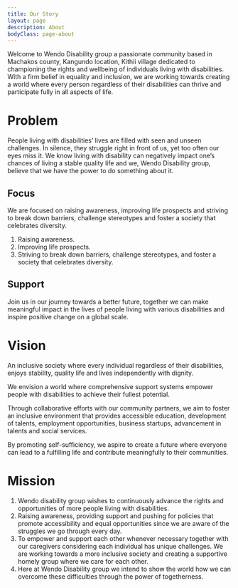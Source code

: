 ```yaml
---
title: Our Story
layout: page
description: About
bodyClass: page-about
---
```


Welcome to Wendo Disability group a passionate community based in Machakos county, Kangundo location, Kithii village dedicated to championing the rights and wellbeing of individuals living with disabilities. With a firm belief in equality and inclusion, we are working towards creating a world where every person regardless of their disabilities can thrive and participate fully in all aspects of life.

# Problem

People living with disabilities’ lives are filled with seen and unseen challenges. In silence, they struggle right in front of us, yet too often our eyes miss it. We know living with disability can negatively impact one’s chances of living a stable quality life and we, Wendo Disability group, believe that we have the power to do something about it. 

## Focus

We are focused on raising awareness, improving life prospects and striving to break down barriers, challenge stereotypes and foster a society that celebrates diversity.

1. Raising awareness.
2. Improving life prospects.
3. Striving to break down barriers, challenge stereotypes, and foster a society that celebrates diversity.

## Support

Join us in our journey towards a better future, together we can make meaningful impact in the lives of people living with various disabilities and inspire positive change on a global scale.
 
# Vision

An inclusive society where every individual regardless of their disabilities, enjoys stability, quality life and lives independently with dignity. 

We envision a world where comprehensive support systems empower people with disabilities to achieve their fullest potential. 

Through collaborative efforts with our community partners, we aim to foster an inclusive environment that provides accessible education, development of talents, employment opportunities, business startups, advancement in talents and social services. 

By promoting self-sufficiency, we aspire to create a future where everyone can lead to a fulfilling life and contribute meaningfully to their communities.

# Mission

1. Wendo disability group wishes to continuously advance the rights and opportunities of more people living with disabilities. 
2. Raising awareness, providing support and pushing for policies that promote accessibility and equal opportunities since we are aware of the struggles we go through every day.
3. To empower and support each other whenever necessary together with our caregivers considering each individual has unique challenges. We are working towards a more inclusive society and creating a supportive homely group where we care for each other.
4. Here at Wendo Disability group we intend to show the world how we can overcome these difficulties through the power of togetherness.
